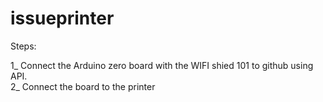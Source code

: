 # issueprinter

Steps:

1_  Connect the Arduino zero board with the WIFI shied 101 to github using API. <br/>
2_  Connect the board to the printer
